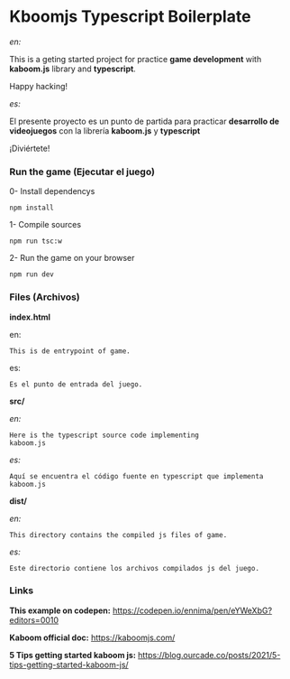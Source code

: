# Kboomjs Typescript Boilerplate

*en:*

This is a geting started project for practice
**game development** with **kaboom.js** library and **typescript**.

Happy hacking!


*es:*

El presente proyecto es un punto de partida para
practicar **desarrollo de videojuegos** con la librería
**kaboom.js** y **typescript**

¡Diviértete!





### Run the game (Ejecutar el juego)

0- Install dependencys

    npm install

1- Compile sources

    npm run tsc:w

2- Run the game on your browser
    
    npm run dev





### Files (Archivos)

**index.html**

en:

    This is de entrypoint of game.

es:

    Es el punto de entrada del juego.

**src/**

*en:*

    Here is the typescript source code implementing
    kaboom.js

*es:*

    Aquí se encuentra el código fuente en typescript que implementa
    kaboom.js


**dist/**

*en:* 

    This directory contains the compiled js files of game.

*es:*

    Este directorio contiene los archivos compilados js del juego.


### Links

**This example on codepen:**
https://codepen.io/ennima/pen/eYWeXbG?editors=0010

**Kaboom official doc:** 
https://kaboomjs.com/

**5 Tips getting started kaboom js:**
https://blog.ourcade.co/posts/2021/5-tips-getting-started-kaboom-js/
